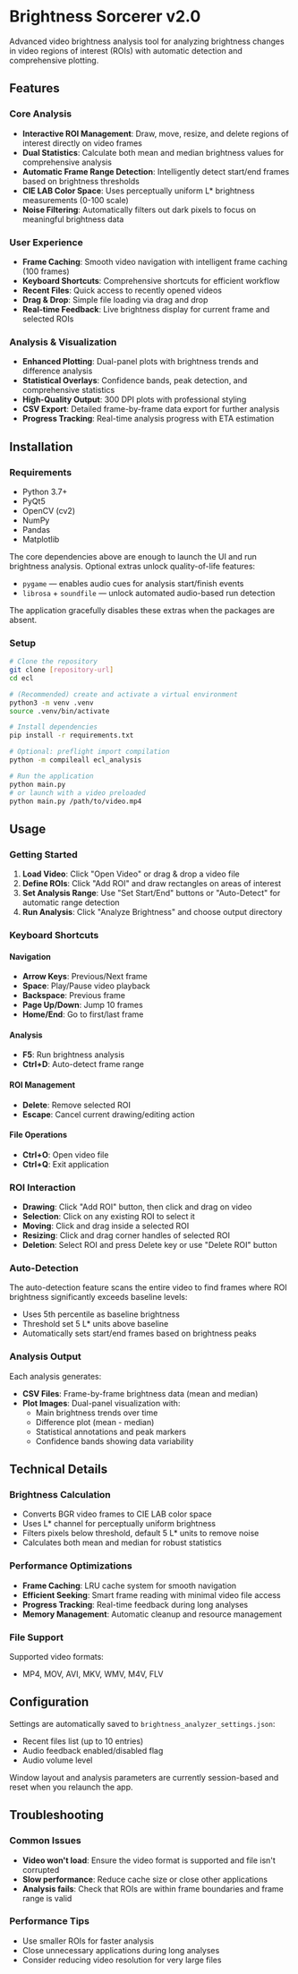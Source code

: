 # Brightness Sorcerer v2.0

Advanced video brightness analysis tool for analyzing brightness changes in video regions of interest (ROIs) with automatic detection and comprehensive plotting.

## Features

### Core Analysis
- **Interactive ROI Management**: Draw, move, resize, and delete regions of interest directly on video frames
- **Dual Statistics**: Calculate both mean and median brightness values for comprehensive analysis
- **Automatic Frame Range Detection**: Intelligently detect start/end frames based on brightness thresholds
- **CIE LAB Color Space**: Uses perceptually uniform L* brightness measurements (0-100 scale)
- **Noise Filtering**: Automatically filters out dark pixels to focus on meaningful brightness data

### User Experience
- **Frame Caching**: Smooth video navigation with intelligent frame caching (100 frames)
- **Keyboard Shortcuts**: Comprehensive shortcuts for efficient workflow
- **Recent Files**: Quick access to recently opened videos
- **Drag & Drop**: Simple file loading via drag and drop
- **Real-time Feedback**: Live brightness display for current frame and selected ROIs

### Analysis & Visualization
- **Enhanced Plotting**: Dual-panel plots with brightness trends and difference analysis
- **Statistical Overlays**: Confidence bands, peak detection, and comprehensive statistics
- **High-Quality Output**: 300 DPI plots with professional styling
- **CSV Export**: Detailed frame-by-frame data export for further analysis
- **Progress Tracking**: Real-time analysis progress with ETA estimation

## Installation

### Requirements
- Python 3.7+
- PyQt5
- OpenCV (cv2)
- NumPy
- Pandas
- Matplotlib

The core dependencies above are enough to launch the UI and run brightness analysis. Optional extras unlock quality-of-life features:

- `pygame` — enables audio cues for analysis start/finish events
- `librosa` + `soundfile` — unlock automated audio-based run detection

The application gracefully disables these extras when the packages are absent.

### Setup
```bash
# Clone the repository
git clone [repository-url]
cd ecl

# (Recommended) create and activate a virtual environment
python3 -m venv .venv
source .venv/bin/activate

# Install dependencies
pip install -r requirements.txt

# Optional: preflight import compilation
python -m compileall ecl_analysis

# Run the application
python main.py
# or launch with a video preloaded
python main.py /path/to/video.mp4
```

## Usage

### Getting Started
1. **Load Video**: Click "Open Video" or drag & drop a video file
2. **Define ROIs**: Click "Add ROI" and draw rectangles on areas of interest
3. **Set Analysis Range**: Use "Set Start/End" buttons or "Auto-Detect" for automatic range detection
4. **Run Analysis**: Click "Analyze Brightness" and choose output directory

### Keyboard Shortcuts

#### Navigation
- **Arrow Keys**: Previous/Next frame
- **Space**: Play/Pause video playback
- **Backspace**: Previous frame
- **Page Up/Down**: Jump 10 frames
- **Home/End**: Go to first/last frame

#### Analysis
- **F5**: Run brightness analysis
- **Ctrl+D**: Auto-detect frame range

#### ROI Management
- **Delete**: Remove selected ROI
- **Escape**: Cancel current drawing/editing action

#### File Operations
- **Ctrl+O**: Open video file
- **Ctrl+Q**: Exit application

### ROI Interaction
- **Drawing**: Click "Add ROI" button, then click and drag on video
- **Selection**: Click on any existing ROI to select it
- **Moving**: Click and drag inside a selected ROI
- **Resizing**: Click and drag corner handles of selected ROI
- **Deletion**: Select ROI and press Delete key or use "Delete ROI" button

### Auto-Detection
The auto-detection feature scans the entire video to find frames where ROI brightness significantly exceeds baseline levels:
- Uses 5th percentile as baseline brightness
- Threshold set 5 L* units above baseline
- Automatically sets start/end frames based on brightness peaks

### Analysis Output
Each analysis generates:
- **CSV Files**: Frame-by-frame brightness data (mean and median)
- **Plot Images**: Dual-panel visualization with:
  - Main brightness trends over time
  - Difference plot (mean - median)
  - Statistical annotations and peak markers
  - Confidence bands showing data variability

## Technical Details

### Brightness Calculation
- Converts BGR video frames to CIE LAB color space
- Uses L* channel for perceptually uniform brightness
- Filters pixels below threshold, default 5 L* units to remove noise
- Calculates both mean and median for robust statistics

### Performance Optimizations
- **Frame Caching**: LRU cache system for smooth navigation
- **Efficient Seeking**: Smart frame reading with minimal video file access
- **Progress Tracking**: Real-time feedback during long analyses
- **Memory Management**: Automatic cleanup and resource management

### File Support
Supported video formats:
- MP4, MOV, AVI, MKV, WMV, M4V, FLV

## Configuration

Settings are automatically saved to `brightness_analyzer_settings.json`:
- Recent files list (up to 10 entries)
- Audio feedback enabled/disabled flag
- Audio volume level

Window layout and analysis parameters are currently session-based and reset when you relaunch the app.
## Troubleshooting

### Common Issues
- **Video won't load**: Ensure the video format is supported and file isn't corrupted
- **Slow performance**: Reduce cache size or close other applications
- **Analysis fails**: Check that ROIs are within frame boundaries and frame range is valid

### Performance Tips
- Use smaller ROIs for faster analysis
- Close unnecessary applications during long analyses
- Consider reducing video resolution for very large files
